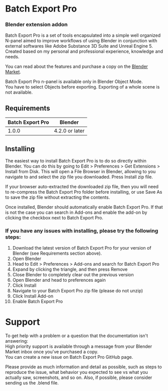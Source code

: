 # Batch Export Pro
### Blender extension addon
Batch Export Pro is a set of tools encapsulated into a simple well organized N-panel aimed to improve workflows of using Blender in conjunction with external softwares like Adobe Substance 3D Suite and Unreal Engine 5.  
Created based on my personal and professional experience, knowledge and needs.  

You can read about the features and purchase a copy on the [Blender Market](https://blendermarket.com/batch-export-pro).

Batch Export Pro n-panel is available only in Blender Object Mode.  
You have to select Objects before exporting. Exporting of a whole scene is not available.  


## Requirements  
| Batch Export Pro | Blender |
|:-----|:---:|
| 1.0.0 | 4.2.0 or later |

## Installing
The easiest way to install Batch Export Pro is to do so directly within Blender. You can do this by going to Edit > Preferences > Get Extensions > Install from Disk. This will open a File Browser in Blender, allowing to you navigate to and select the zip file you downloaded. Press Install zip file.

If your browser auto-extracted the downloaded zip file, then you will need to re-compress the Batch Export Pro folder before installing, or use Save As to save the zip file without extracting the contents.

Once installed, Blender should automatically enable Batch Export Pro. If that is not the case you can search in Add-ons and enable the add-on by clicking the checkbox next to Batch Export Pro.

### If you have any issues with installing, please try the following steps:

1. Download the latest version of Batch Export Pro for your version of Blender (see Requirements section above).
2. Open Blender
3. Head to Edit > Preferences > Add-ons and search for Batch Export Pro
4. Expand by clicking the triangle, and then press Remove
5. Close Blender to completely clear out the previous version
6. Open Blender and head to preferences again
7. Click Install
8. Navigate to your Batch Export Pro zip file (please do not unzip)
9. Click Install Add-on
10. Enable Batch Export Pro

# Support
To get help with a problem or a question that the documentation isn't answering:  
High priority support is available through a message from your Blender Market inbox once you've purchased a copy.  
You can create a new issue on Batch Export Pro GitHub page.  
  
Please provide as much information and detail as possible, such as steps to reproduce the issue, what behavior you expected to see vs what you actually saw, screenshots, and so on. Also, if possible, please consider sending us the .blend file.  

